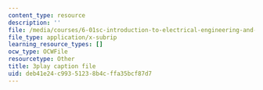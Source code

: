 ```yaml
---
content_type: resource
description: ''
file: /media/courses/6-01sc-introduction-to-electrical-engineering-and-computer-science-i-spring-2011/deb41e24c99351238b4cffa35bcf87d7_dAZ-i9MsbRM.vtt
file_type: application/x-subrip
learning_resource_types: []
ocw_type: OCWFile
resourcetype: Other
title: 3play caption file
uid: deb41e24-c993-5123-8b4c-ffa35bcf87d7
---
```

